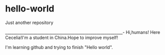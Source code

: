 # hello-world
Just another repository

___________________________________________________________-
Hi,humans!
Here Cecelia!I'm a student in China.Hope to improve myself!


I'm learning github and trying to finish "Hello world".
